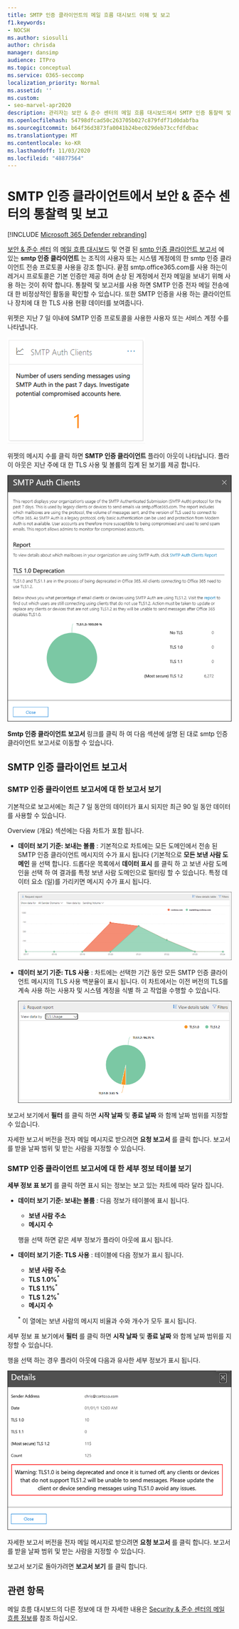 ```yaml
---
title: SMTP 인증 클라이언트의 메일 흐름 대시보드 이해 및 보고
f1.keywords:
- NOCSH
ms.author: siosulli
author: chrisda
manager: dansimp
audience: ITPro
ms.topic: conceptual
ms.service: O365-seccomp
localization_priority: Normal
ms.assetid: ''
ms.custom:
- seo-marvel-apr2020
description: 관리자는 보안 & 준수 센터의 메일 흐름 대시보드에서 SMTP 인증 통찰력 및 보고서를 사용 하 여 인증 된 SMTP (SMTP 인증)를 사용 하는 조직의 전자 메일 보낸 사람을 모니터링 하 여 전자 메일 메시지를 보내는 방법을 확인할 수 있습니다.
ms.openlocfilehash: 54798dfcad50c263705b027c879fdf71d0dabfba
ms.sourcegitcommit: b64f36d3873fa0041b24bec029deb73ccfdfdbac
ms.translationtype: MT
ms.contentlocale: ko-KR
ms.lasthandoff: 11/03/2020
ms.locfileid: "48877564"
---
```

# <a name="smtp-auth-clients-insight-and-report-in-the-security--compliance-center"></a>SMTP 인증 클라이언트에서 보안 & 준수 센터의 통찰력 및 보고

[!INCLUDE [Microsoft 365 Defender rebranding](../includes/microsoft-defender-for-office.md)]


[보안 & 준수 센터](https://protection.office.com) 의 [메일 흐름 대시보드](mail-flow-insights-v2.md) 및 연결 된 [smtp 인증 클라이언트 보고서](#smtp-auth-clients-report) 에 있는 **smtp 인증 클라이언트** 는 조직의 사용자 또는 시스템 계정에의 한 smtp 인증 클라이언트 전송 프로토콜 사용을 강조 합니다. 끝점 smtp.office365.com를 사용 하는이 레거시 프로토콜은 기본 인증만 제공 하며 손상 된 계정에서 전자 메일을 보내기 위해 사용 하는 것이 취약 합니다. 통찰력 및 보고서를 사용 하면 SMTP 인증 전자 메일 전송에 대 한 비정상적인 활동을 확인할 수 있습니다. 또한 SMTP 인증을 사용 하는 클라이언트나 장치에 대 한 TLS 사용 현황 데이터를 보여줍니다.

위젯은 지난 7 일 이내에 SMTP 인증 프로토콜을 사용한 사용자 또는 서비스 계정 수를 나타냅니다.

![보안 & 준수 센터의 메일 흐름 대시보드에 있는 SMTP 인증 클라이언트 위젯](../../media/mfi-smtp-auth-clients-report-widget.png)

위젯의 메시지 수를 클릭 하면 **SMTP 인증 클라이언트** 플라이 아웃이 나타납니다. 플라이 아웃은 지난 주에 대 한 TLS 사용 및 볼륨의 집계 된 보기를 제공 합니다.

![메일 흐름 대시보드에서 SMTP 인증 클라이언트 위젯을 클릭 한 후의 세부 정보 플라이 아웃](../../media/mfi-smtp-auth-clients-report-details.png)

**Smtp 인증 클라이언트 보고서** 링크를 클릭 하 여 다음 섹션에 설명 된 대로 smtp 인증 클라이언트 보고서로 이동할 수 있습니다.

## <a name="smtp-auth-clients-report"></a>SMTP 인증 클라이언트 보고서

### <a name="report-view-for-the-smtp-auth-clients-report"></a>SMTP 인증 클라이언트 보고서에 대 한 보고서 보기

기본적으로 보고서에는 최근 7 일 동안의 데이터가 표시 되지만 최근 90 일 동안 데이터를 사용할 수 있습니다.

Overview (개요) 섹션에는 다음 차트가 포함 됩니다.

- **데이터 보기 기준: 보내는 볼륨** : 기본적으로 차트에는 모든 도메인에서 전송 된 SMTP 인증 클라이언트 메시지의 수가 표시 됩니다 (기본적으로 **모든 보낸 사람 도메인** 을 선택 합니다. 드롭다운 목록에서 **데이터 표시** 를 클릭 하 고 보낸 사람 도메인을 선택 하 여 결과를 특정 보낸 사람 도메인으로 필터링 할 수 있습니다. 특정 데이터 요소 (일)를 가리키면 메시지 수가 표시 됩니다.

  ![보안 & 준수 센터의 SMTP 인증 클라이언트 보고서에서 보내는 볼륨 보기](../../media/mfi-smtp-auth-clients-report-sending-volume-view.png)

- **데이터 보기 기준: TLS 사용** : 차트에는 선택한 기간 동안 모든 SMTP 인증 클라이언트 메시지의 TLS 사용 백분율이 표시 됩니다. 이 차트에서는 이전 버전의 TLS를 계속 사용 하는 사용자 및 시스템 계정을 식별 하 고 작업을 수행할 수 있습니다.

  ![보안 & 준수 센터의 SMTP 인증 클라이언트 보고서의 TLS 사용 보기](../../media/mfi-smtp-auth-clients-report-tls-usage-view.png)

보고서 보기에서 **필터** 를 클릭 하면 **시작 날짜** 및 **종료 날짜** 와 함께 날짜 범위를 지정할 수 있습니다.

자세한 보고서 버전을 전자 메일 메시지로 받으려면 **요청 보고서** 를 클릭 합니다. 보고서를 받을 날짜 범위 및 받는 사람을 지정할 수 있습니다.

### <a name="details-table-view-for-the-smtp-auth-clients-report"></a>SMTP 인증 클라이언트 보고서에 대 한 세부 정보 테이블 보기

**세부 정보 표 보기** 를 클릭 하면 표시 되는 정보는 보고 있는 차트에 따라 달라 집니다.

- **데이터 보기 기준: 보내는 볼륨** : 다음 정보가 테이블에 표시 됩니다.

  - **보낸 사람 주소**
  - **메시지 수**

  행을 선택 하면 같은 세부 정보가 플라이 아웃에 표시 됩니다.

- **데이터 보기 기준: TLS 사용** : 테이블에 다음 정보가 표시 됩니다.

  - **보낸 사람 주소**
  - **TLS 1.0%**<sup>\*</sup>
  - **TLS 1.1%**<sup>\*</sup>
  - **TLS 1.2%**<sup>\*</sup>
  - **메시지 수**

  <sup>\*</sup> 이 열에는 보낸 사람의 메시지 비율과 수와 개수가 모두 표시 됩니다.

세부 정보 표 보기에서 **필터** 를 클릭 하면 **시작 날짜** 및 **종료 날짜** 와 함께 날짜 범위를 지정할 수 있습니다.

행을 선택 하는 경우 플라이 아웃에 다음과 유사한 세부 정보가 표시 됩니다.

![SMTP 인증 클라이언트 보고서의 TLS 사용 보기 세부 정보 테이블에서 정보 플라이 아웃](../../media/mfi-smtp-auth-clients-report-tls-usage-view-view-details-table-details.png)

자세한 보고서 버전을 전자 메일 메시지로 받으려면 **요청 보고서** 를 클릭 합니다. 보고서를 받을 날짜 범위 및 받는 사람을 지정할 수 있습니다.

보고서 보기로 돌아가려면 **보고서 보기** 를 클릭 합니다.

## <a name="related-topics"></a>관련 항목

메일 흐름 대시보드의 다른 정보에 대 한 자세한 내용은 [Security & 준수 센터의 메일 흐름 정보](mail-flow-insights-v2.md)를 참조 하십시오.

